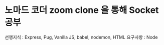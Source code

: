 # 노마드 코더 zoom clone 을 통해 Socket 공부

선행지식 : Express, Pug, Vanilla JS, babel, nodemon, HTML
요구사항 : Node
